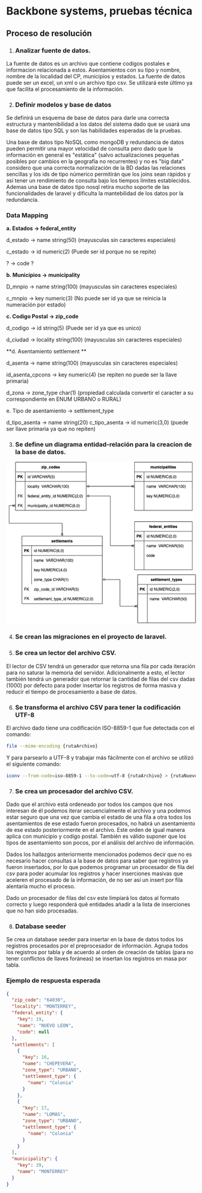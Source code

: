 # Backbone systems, pruebas técnica

## Proceso de resolución

1. ### Analizar fuente de datos.

La fuente de datos es un archivo que contiene codigos postales e informacion relacionada a estos. Asentamientos con su tipo y nombre, nombre de la localidad del CP, municipios y estados.
La fuente de datos puede ser un excel, un xml o un archivo tipo csv. Se utilizará este último ya que facilita el procesamiento de la información.

2. ### Definir modelos y base de datos

Se definirá un esquema de base de datos para darle una correcta estructura y mantenibilidad a los datos del sistema dado que se usará una base de datos tipo
SQL y son las habilidades esperadas de la pruebas.

Una base de datos tipo NoSQL como mongoDB y redundancia de datos pueden permitir una mayor velocidad de consulta pero dado que la información en general es "estática" (salvo actualizaciones pequeñas posibles por cambios en la geografía no recurrentes) y no es "big data" considero que una correcta normalización de la BD dadas las relaciones sencillas y los ids de tipo númerico permitirán que los joins sean rápidos y así tener un rendimiento de consulta bajo los tiempos límites establecidos. Ademas una base de datos tipo nosql retira mucho soporte de las funcionalidades de laravel y dificulta la mantebilidad de los datos por la redundancia.

### Data Mapping

**a. Estados -> federal_entity**

d_estado -> name string(50) (mayusculas sin caracteres especiales)

c_estado -> id numeric(2) (Puede ser id porque no se repite)

?        -> code ?

**b. Municipios -> municipality**

D_mnpio -> name string(100) (mayusculas 
sin caracteres especiales)

c_mnpio -> key numeric(3) (No puede ser id ya que se reinicia la numeración por estado)

**c. Codigo Postal -> zip_code**

d_codigo -> id string(5) (Puede ser id ya que es unico)

d_ciudad -> locality string(100) (mayusculas sin caracteres especiales)


**d. Asentamiento settlement **

d_asenta -> name string(100) (mayusculas sin caracteres especiales)

id_asenta_cpcons -> key numeric(4) (se repiten no puede ser la llave primaria)

d_zona -> zone_type char(1) (propiedad calculada convertir el caracter a su correspondiente en ENUM URBANO o RURAL)

e. Tipo de asentamiento -> settlement_type

d_tipo_asenta -> name string(20)
c_tipo_asenta -> id numeric(3,0) (puede ser llave primaria ya que no repiten)

3. ### Se define un diagrama entidad-relación para la creacion de la base de datos.

![Diagrama Entidad Relacion](/doc/assets/der.png)

4. ### Se crean las migraciones en el proyecto de laravel.

5. ### Se crea un lector del archivo CSV.

El lector de CSV tendrá un generador que retorna una fila por cada iteración para no saturar la memoria del servidor. Adicionalmente a esto, el lector también tendrá un generador que retornar la cantidad de filas del csv dadas (1000) por defecto para poder insertar los registros de forma masiva y reducir el tiempo de procesamiento a base de datos.

6. ### Se transforma el archivo CSV para tener la codificación UTF-8

El archivo dado tiene una codificación ISO-8859-1
que fue detectada con el comando:

``` bash
file --mime-encoding {rutaArchivo}
```

Y para parsearlo a UTF-8 y trabajar más fácilmente con el archivo se utilizó el siguiente comando:
``` bash
iconv --from-code=iso-8859-1 --to-code=utf-8 {rutaArchivo} > {rutaNuevoArchivo}
```

7. ### Se crea un procesador del archivo CSV.

Dado que el archivo está ordeneado por todos los campos que nos interesan de él podemos iterar secuencialmente el archivo y una podemos estar seguro que una vez que cambia el estado de una fila a otra todos los asentamientos de ese estado fueron procesados, no habrá un asentamiento de ese estado posteriormente en el archivo. Este orden de igual manera aplica con municipio y codigo postal.
También es válido suponer que los tipos de asentamiento son pocos, por el análisis del archivo de información. 

Dados los hallazgos anteriormente mencionados podemos decir que no es necesario hacer consultas a la base de datos para saber que registros ya fueron insertados, por lo que podemos programar un procesador de fila del csv para poder acumular los registros y hacer inserciones masivas que aceleren el procesado de la información, de no ser así un insert por fila alentaría mucho el proceso.

Dado un procesador de filas del csv este limpiará los datos al formato correcto y luego responderá qué entidades añadir a la lista de inserciones que no han sido procesadas.

8. ### Database seeder

Se crea un database seeder para insertar en la base de datos todos los registros
procesados por el preprocesador de información. Agrupa todos los registros por tabla
y de acuerdo al orden de creación de tablas (para no tener conflictos de llaves foráneas)
se insertan los registros en masa por tabla.

### Ejemplo de respuesta esperada

``` JSON
{
  "zip_code": "64030",
  "locality": "MONTERREY",
  "federal_entity": {
    "key": 19,
    "name": "NUEVO LEON",
    "code": null
  },
  "settlements": [
    {
      "key": 16,
      "name": "CHEPEVERA",
      "zone_type": "URBANO",
      "settlement_type": {
        "name": "Colonia"
      }
    },
    {
      "key": 17,
      "name": "LOMAS",
      "zone_type": "URBANO",
      "settlement_type": {
        "name": "Colonia"
      }
    }
  ],
  "municipality": {
    "key": 39,
    "name": "MONTERREY"
  }
} 
```